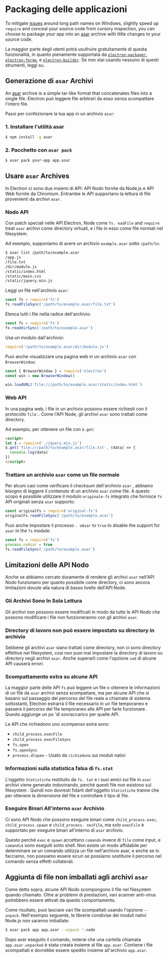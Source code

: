 # Packaging delle applicazioni

To mitigate [issues](https://github.com/joyent/node/issues/6960) around long path names on Windows, slightly speed up `require` and conceal your source code from cursory inspection, you can choose to package your app into an [asar][asar] archive with little changes to your source code.

La maggior parte degli utenti potrà usufruire gratuitamente di questa funzionalità, in quanto pienamente supportata da [`electron-packager`][electron-packager], [`electron-forge`][electron-forge], e [`electron-builder`][electron-builder]. Se non stai usando nessuno di questi strumenti, leggi su.

## Generazione di `asar` Archivi

An [asar][asar] archive is a simple tar-like format that concatenates files into a single file. Electron può leggere file arbitrari da esso senza scompattare l'intero file.

Passi per confezionare la tua app in un archivio `asar`:

### 1. Installare l'utilità asar

```sh
$ npm install -g asar
```

### 2. Pacchetto con `asar pack`

```sh
$ asar pack your-app app.asar
```

## Usare `asar` Archives

In Electron ci sono due insiemi di API: API Nodo fornite da Node.js e API Web fornite da Chromium. Entrambe le API supportano la lettura di file provenienti da archivi `asar`.

### Nodo API

Con patch speciali nelle API Electron, Node come `fs. eadFile` and `require` treat `asar` archivi come directory virtuali, e i file in esso come file normali nel filesystem.

Ad esempio, supponiamo di avere un archivio `example.asar` sotto `/path/to`:

```sh
$ asar list /path/to/example.asar
/app.js
/file.txt
/dir/module.js
/static/index.html
/static/main.css
/static/jquery.min.js
```

Leggi un file nell'archivio `asar`:

```javascript
const fs = require('fs')
fs.readFileSync('/path/to/example.asar/file.txt')
```

Elenca tutti i file nella radice dell'archivio:

```javascript
const fs = require('fs')
fs.readdirSync('/path/to/example.asar')
```

Usa un modulo dall'archivio:

```javascript
require('/path/to/example.asar/dir/module.js')
```

Puoi anche visualizzare una pagina web in un archivio `asar` con `BrowserWindow`:

```javascript
const { BrowserWindow } = require('electron')
const win = new BrowserWindow()

win.loadURL('file:///path/to/example.asar/static/index.html')
```

### Web API

In una pagina web, i file in un archivio possono essere richiesti con il protocollo `file:`. Come l'API Node, gli archivi `asar` sono trattati come directory.

Ad esempio, per ottenere un file con `$.get`:

```html
<script>
let $ = require('./jquery.min.js')
$.get('file:///path/to/example.asar/file.txt', (data) => {
  console.log(data)
})
</script>
```

### Trattare un archivio `asar` come un file normale

Per alcuni casi come verificare il checksum dell'archivio `asar` , abbiamo bisogno di leggere il contenuto di un archivio `asar` come file. A questo scopo è possibile utilizzare il modulo `originale-fs` integrato che fornisce `fs` API originali senza `asar` supporto:

```javascript
const originalFs = require('original-fs')
originalFs.readFileSync('/path/to/example.asar')
```

Puoi anche impostare il processo `. oAsar` to `true` to disable the support for `asar` in the `fs` module:

```javascript
const fs = require('fs')
process.noAsar = true
fs.readFileSync('/path/to/example.asar')
```

## Limitazioni delle API Nodo

Anche se abbiamo cercato duramente di rendere gli archivi `asar` nell'API Nodo funzionano per quanto possibile come directory, ci sono ancora limitazioni dovute alla natura di basso livello dell'API Node.

### Gli Archivi Sono In Sola Lettura

Gli archivi non possono essere modificati in modo da tutte le API Nodo che possono modificare i file non funzioneranno con gli archivi `asar`.

### Directory di lavoro non può essere impostato su directory in archivio

Sebbene gli archivi `asar` siano trattati come directory, non ci sono directory effettive nel filesystem, così non puoi mai impostare la directory di lavoro su directory negli archivi `asar`. Anche superarli come l'opzione `cwd` di alcune API causerà errori.

### Scompattamento extra su alcune API

La maggior parte delle API `fs` può leggere un file o ottenere le informazioni di un file da `asar` archivi senza scompattare, ma per alcune API che si basano sul passaggio del percorso del file reale a chiamate di sistema sottostanti, Electron estrarrà il file necessario in un file temporaneo e passerà il percorso del file temporaneo alle API per farle funzionare . Questo aggiunge un po 'di sovraccarico per quelle API.

Le API che richiedono uno scompenso extra sono:

* `child_process.execFile`
* `child_process.execFileSync`
* `fs.open`
* `fs.openSync`
* `process.dlopen` - Usato da `richiedono` sui moduli nativi

### Informazioni sulla statistica falsa di `fs.stat`

L'oggetto `Statistiche` restituito da `fs. tat` e i suoi amici sui file in `asar` archivi viene generato indovinando, perché questi file non esistono sul filesystem . Quindi non dovresti fidarti dell'oggetto `Statistiche` tranne che per ottenere la dimensione del file e controllare il tipo di file.

### Eseguire Binari All'interno `asar` Archivio

Ci sono API Nodo che possono eseguire binari come `child_process.exec`, `child_process.spawn` e `child_process. xecFile`, ma solo `execFile` è supportato per eseguire binari all'interno di `asar` archivio.

Questo perché `exec` e `spawn` accettano `comando` invece di `file` come input, e `comandi`s sono eseguiti sotto shell. Non esiste un modo affidabile per determinare se un comando utilizza un file nell'archivio asar, e anche se lo facciamo, non possiamo essere sicuri se possiamo sostituire il percorso nel comando senza effetti collaterali.

## Aggiunta di file non imballati agli archivi `asar`

Come detto sopra, alcune API Nodo scompongono il file nel filesystem quando chiamato. Oltre ai problemi di prestazioni, vari scanner anti-virus potrebbero essere attivati da questo comportamento.

Come risultato, puoi lasciare vari file scompattati usando l'opzione `--unpack`. Nell'esempio seguente, le librerie condivise dei moduli nativi Node.js non saranno imballate:

```sh
$ asar pack app app.asar --unpack *.node
```

Dopo aver eseguito il comando, noterai che una cartella chiamata `app.asar.unpacked` è stata creata insieme al file `app.asar`. Contiene i file scompattati e dovrebbe essere spedito insieme all'archivio `app.asar`.

[asar]: https://github.com/electron/asar
[electron-packager]: https://github.com/electron/electron-packager
[electron-forge]: https://github.com/electron-userland/electron-forge
[electron-builder]: https://github.com/electron-userland/electron-builder

